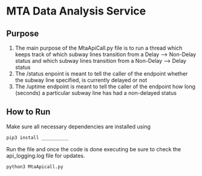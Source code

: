 # MTA Data Analysis Service

## Purpose
1. The main purpose of the MtaApiCall.py file is to run a thread which keeps track of which subway lines transition from a Delay --> Non-Delay status and which subway lines transition from a Non-Delay --> Delay status
2. The /status enpoint is meant to tell the caller of the endpoint whether the subway line specified, is currently delayed or not
3. The /uptime endpoint is meant to tell the caller of the endpoint how long (seconds) a particular subway line has had a non-delayed status


## How to Run
Make sure all necessary dependencies are installed using 
```python
pip3 install __________
```
Run the file and once the code is done executing be sure to check the api_logging.log file for updates.
```python
python3 MtaApicall.py
```
